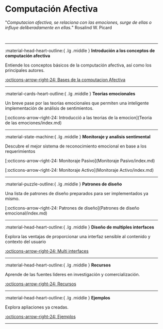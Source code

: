 # Computación Afectiva



"*Computacion afectiva,  se relaciona con las emociones, surge de ellas o influye deliberadamente en ellas.*" Rosalind W. Picard


<pre>

</pre>

---

:material-head-heart-outline:{ .lg .middle } __Introdución a los conceptos de computación afectiva__

   Entiende los conceptos básicos de la computación afectiva, así como los principales  	autores.

   [:octicons-arrow-right-24: Bases de la computacion Afectiva](Computacion_afectiva/index.md)

---

:material-cards-heart-outline:{ .lg .middle } __Teorias emocionales__

   Un breve pase por las teorías emocionales que permiten una inteligente    	implementación de análisis de sentimientos. 

   [:octicons-arrow-right-24: Introducció  a las teorias de la emocion](Teoria de las emociones/index.md)

---

:material-state-machine:{ .lg .middle } __Monitoraje y analisis sentimental__

   Descubre el mejor sistema de reconocimiento emocional en base a los requerimientos

   [:octicons-arrow-right-24: Monitoraje Pasivo](Monitoraje Pasivo/index.md)

   [:octicons-arrow-right-24: Monitoraje Activo](Monitoraje Activo/index.md)

---

:material-puzzle-outline:{ .lg .middle } __Patrones de diseño__

   Una lista de patrones de diseño preparados para ser implementados ya mismo.

   [:octicons-arrow-right-24: Patrones de diseño](Patrones de diseño emocional/index.md)

---

:material-head-heart-outline:{ .lg .middle } __Diseño de  multiples interfaces__

   Explora las ventajas de proporcionar una interfaz sensible al contenido y contexto del usuario

   [:octicons-arrow-right-24: Multi interfaces](Multiinterfaz/index.md)

---

:material-head-heart-outline:{ .lg .middle } __Recursos__

   Aprende de las fuentes lideres en investigación y comercialización.

   [:octicons-arrow-right-24: Recursos](Recursos/index.md)

---

:material-head-heart-outline:{ .lg .middle } __Ejemplos__

   Explora apliaciones ya creadas.

   [:octicons-arrow-right-24: Ejemplos](Ejemplos/index.md)

---



